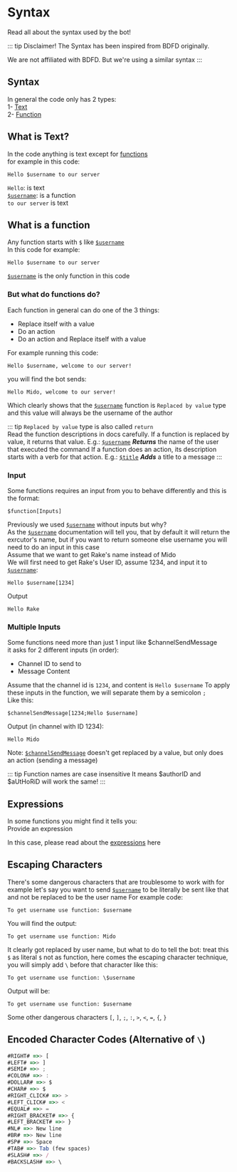 # Syntax
Read all about the syntax used by the bot!

::: tip Disclaimer!
The Syntax has been inspired from BDFD originally.

We are not affiliated with BDFD. But we're using a similar syntax
:::

## Syntax
In general the code only has 2 types:\
1- [Text](#what-is-text)\
2- [Function](#what-is-a-function)

## What is Text?
In the code anything is text except for [functions](#what-is-a-function)\
for example in this code:
```
Hello $username to our server
```

`Hello`: is text\
[`$username`](../Member/username.md): is a function\
`to our server` is text

## What is a function
Any function starts with `$` like [`$username`](../Member/username.md)\
In this code for example:
```
Hello $username to our server
```
[`$username`](../Member/username.md) is the only function in this code

### But what do functions do?
Each function in general can do one of the 3 things:
* Replace itself with a value
* Do an action
* Do an action and Replace itself with a value 

For example running this code:
```
Hello $username, welcome to our server!
```
you will find the bot sends:
```
Hello Mido, welcome to our server!
```

Which clearly shows that the [`$username`](../Member/username.md) function is `Replaced by value` type and this value will always be the username of the author

::: tip `Replaced by value` type is also called `return`\
Read the function descriptions in docs carefully.
If a function is replaced by value, it returns that value. 
E.g.:
[`$username`](../Member/username.md) ***Returns*** the name of the user that executed the command
If a function does an action, its description starts with a verb for that action.
E.g.:
[`$title`](../Embed/title.md) ***Adds*** a title to a message
:::

### Input
Some functions requires an input from you to behave differently and this is the format:
```
$function[Inputs]
```
Previously we used [`$username`](../Member/username.md) without inputs but why?\
As the [`$username`](../Member/username.md) documentation will tell you, that by default it will return the exrcutor's name, but if you want to return someone else username you will need to do an input in this case\
Assume that we want to get Rake's name instead of Mido\
We will first need to get Rake's User ID, assume 1234, and input it to [`$username`](../Member/username.md):
```
Hello $username[1234]
```
Output
```
Hello Rake
```
### Multiple Inputs
Some functions need more than just 1 input like $channelSendMessage\
it asks for 2 different inputs (in order):
* Channel ID to send to
* Message Content

Assume that the channel id is `1234`, and content is `Hello $username`
To apply these inputs in the function, we will separate them by a semicolon `;`\
Like this:
```
$channelSendMessage[1234;Hello $username]
```
Output (in channel with ID 1234):
```
Hello Mido
```

Note: [`$channelSendMessage`](../Message/channelSendMessage.md) doesn't get replaced by a value, but only does an action (sending a message)

::: tip Function names are case insensitive
It means $authorID and $aUtHoRiD will work the same! 
:::

## Expressions
In some functions you might find it tells you:\
Provide an expression

In this case, please read about the [expressions](../CodeReferences/ref.expression.md) here

## Escaping Characters
There's some dangerous characters that are troublesome to work with
for example let's say you want to send [`$username`](../Member/username.md)
to be literally be sent like that and not be replaced to be the user name
For example code:
```
To get username use function: $username
```
You will find the output:
```
To get username use function: Mido
```
It clearly got replaced by user name, but what to do to tell the bot: treat this `$` as literal `$` not as function, here comes the escaping character technique, you will simply add `\` before that character like this:
```
To get username use function: \$username
```
Output will be:
```
To get username use function: $username
```

Some other dangerous characters
`[`, `]`, `;`, `:`, `>`, `<`, `=`, `{`, `}`


## Encoded Character Codes (Alternative of `\`)
```js
#RIGHT# =>> [
#LEFT# =>> ]
#SEMI# =>> ;
#COLON# =>> :
#DOLLAR# =>> $
#CHAR# =>> $
#RIGHT_CLICK# =>> >
#LEFT_CLICK# =>> <
#EQUAL# =>> =
#RIGHT_BRACKET# =>> {
#LEFT_BRACKET# =>> }
#NL# =>> New line 
#BR# =>> New line
#SP# =>> Space
#TAB# =>> Tab (few spaces)
#SLASH# =>> /
#BACKSLASH# =>> \
```

